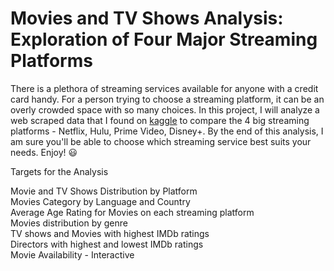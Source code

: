 # Movies and TV Shows Analysis: Exploration of Four Major Streaming Platforms

There is a plethora of streaming services available for anyone with a credit card handy. For a person trying to choose a streaming platform, it can be an overly crowded space with so many choices. In this project, I will analyze a web scraped data that I found on [kaggle](https://www.kaggle.com/ruchi798/datasets) to compare the 4 big streaming platforms - Netflix, Hulu, Prime Video, Disney+. By the end of this analysis, I am sure you'll be able to choose which streaming service best suits your needs. Enjoy! 😃

Targets for the Analysis

Movie and TV Shows Distribution by Platform               
Movies Category by Language and Country                   
Average Age Rating for Movies on each streaming platform                 
Movies distribution by genre                                         
TV shows and Movies with highest IMDb ratings                          
Directors with highest and lowest IMDb ratings                     
Movie Availability - Interactive                         
